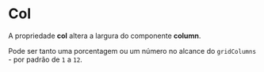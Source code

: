# Col

A propriedade **col** altera a largura do componente **column**.

Pode ser tanto uma porcentagem ou um número no alcance do `gridColumns` - por padrão de `1` a `12`.
